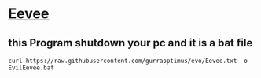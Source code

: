 # [Eevee](Eevee.txt)
## this Program shutdown your pc and it is a bat file
```
curl https://raw.githubusercontent.com/gurraoptimus/evo/Eevee.txt -o EvilEevee.bat
```
